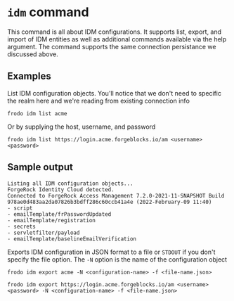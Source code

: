# `idm` command
This command is all about IDM configurations. It supports list, export, and import of IDM entities as well as additional commands available via the help argument. The command supports the same connection persistance we discussed above.

## Examples

List IDM configuration objects. You'll notice that we don't need to specific the realm here and we're reading from existing connection info

```console
frodo idm list acme
```

Or by supplying the host, username, and password

```console
frodo idm list https://login.acme.forgeblocks.io/am <username> <password>
```

## Sample output

```console
Listing all IDM configuration objects...
ForgeRock Identity Cloud detected.
Connected to ForgeRock Access Management 7.2.0-2021-11-SNAPSHOT Build 978ae0d483aa2da07826b3bdff286c60ccb41a4e (2022-February-09 11:40)
- script
- emailTemplate/frPasswordUpdated
- emailTemplate/registration
- secrets
- servletfilter/payload
- emailTemplate/baselineEmailVerification
```

Exports IDM configuration in JSON format to a file or `STDOUT` if you don't specify the file option. The `-N` option is the name of the configuration object

```console
frodo idm export acme -N <configuration-name> -f <file-name.json>
```

```console
frodo idm export https://login.acme.forgeblocks.io/am <username> <password> -N <configuration-name> -f <file-name.json>
```
